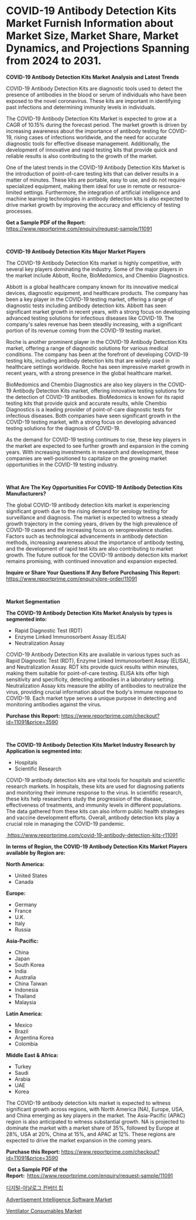 <p><h1>COVID-19 Antibody Detection Kits Market Furnish Information about Market Size, Market Share, Market Dynamics, and Projections Spanning from 2024 to 2031.</h1></p><p><strong>COVID-19 Antibody Detection Kits Market Analysis and Latest Trends</strong></p>
<p><p>COVID-19 Antibody Detection Kits are diagnostic tools used to detect the presence of antibodies in the blood or serum of individuals who have been exposed to the novel coronavirus. These kits are important in identifying past infections and determining immunity levels in individuals.</p><p>The COVID-19 Antibody Detection Kits Market is expected to grow at a CAGR of 10.15% during the forecast period. The market growth is driven by increasing awareness about the importance of antibody testing for COVID-19, rising cases of infections worldwide, and the need for accurate diagnostic tools for effective disease management. Additionally, the development of innovative and rapid testing kits that provide quick and reliable results is also contributing to the growth of the market.</p><p>One of the latest trends in the COVID-19 Antibody Detection Kits Market is the introduction of point-of-care testing kits that can deliver results in a matter of minutes. These kits are portable, easy to use, and do not require specialized equipment, making them ideal for use in remote or resource-limited settings. Furthermore, the integration of artificial intelligence and machine learning technologies in antibody detection kits is also expected to drive market growth by improving the accuracy and efficiency of testing processes.</p></p>
<p><strong>Get a Sample PDF of the Report:&nbsp;</strong> <a href="https://www.reportprime.com/enquiry/request-sample/11091">https://www.reportprime.com/enquiry/request-sample/11091</a></p>
<p>&nbsp;</p>
<p><strong>COVID-19 Antibody Detection Kits Major Market Players</strong></p>
<p><p>The COVID-19 Antibody Detection Kits market is highly competitive, with several key players dominating the industry. Some of the major players in the market include Abbott, Roche, BioMedomics, and Chembio Diagnostics.</p><p>Abbott is a global healthcare company known for its innovative medical devices, diagnostic equipment, and healthcare products. The company has been a key player in the COVID-19 testing market, offering a range of diagnostic tests including antibody detection kits. Abbott has seen significant market growth in recent years, with a strong focus on developing advanced testing solutions for infectious diseases like COVID-19. The company's sales revenue has been steadily increasing, with a significant portion of its revenue coming from the COVID-19 testing market.</p><p>Roche is another prominent player in the COVID-19 Antibody Detection Kits market, offering a range of diagnostic solutions for various medical conditions. The company has been at the forefront of developing COVID-19 testing kits, including antibody detection kits that are widely used in healthcare settings worldwide. Roche has seen impressive market growth in recent years, with a strong presence in the global healthcare market.</p><p>BioMedomics and Chembio Diagnostics are also key players in the COVID-19 Antibody Detection Kits market, offering innovative testing solutions for the detection of COVID-19 antibodies. BioMedomics is known for its rapid testing kits that provide quick and accurate results, while Chembio Diagnostics is a leading provider of point-of-care diagnostic tests for infectious diseases. Both companies have seen significant growth in the COVID-19 testing market, with a strong focus on developing advanced testing solutions for the diagnosis of COVID-19.</p><p>As the demand for COVID-19 testing continues to rise, these key players in the market are expected to see further growth and expansion in the coming years. With increasing investments in research and development, these companies are well-positioned to capitalize on the growing market opportunities in the COVID-19 testing industry.</p></p>
<p>&nbsp;</p>
<p><strong>What Are The Key Opportunities For COVID-19 Antibody Detection Kits Manufacturers?</strong></p>
<p><p>The global COVID-19 antibody detection kits market is experiencing significant growth due to the rising demand for serology testing for surveillance and diagnosis. The market is expected to witness a steady growth trajectory in the coming years, driven by the high prevalence of COVID-19 cases and the increasing focus on seroprevalence studies. Factors such as technological advancements in antibody detection methods, increasing awareness about the importance of antibody testing, and the development of rapid test kits are also contributing to market growth. The future outlook for the COVID-19 antibody detection kits market remains promising, with continued innovation and expansion expected.</p></p>
<p><strong>Inquire or Share Your Questions If Any Before Purchasing This Report:</strong> <a href="https://www.reportprime.com/enquiry/pre-order/11091">https://www.reportprime.com/enquiry/pre-order/11091</a></p>
<p>&nbsp;</p>
<p><strong>Market Segmentation</strong></p>
<p><strong>The COVID-19 Antibody Detection Kits Market Analysis by types is segmented into:</strong></p>
<p><ul><li>Rapid Diagnostic Test (RDT)</li><li>Enzyme Linked Immunosorbent Assay (ELISA)</li><li>Neutralization Assay</li></ul></p>
<p><p>COVID-19 Antibody Detection Kits are available in various types such as Rapid Diagnostic Test (RDT), Enzyme Linked Immunosorbent Assay (ELISA), and Neutralization Assay. RDT kits provide quick results within minutes, making them suitable for point-of-care testing. ELISA kits offer high sensitivity and specificity, detecting antibodies in a laboratory setting. Neutralization Assay kits measure the ability of antibodies to neutralize the virus, providing crucial information about the body's immune response to COVID-19. Each market type serves a unique purpose in detecting and monitoring antibodies against the virus.</p></p>
<p><strong>Purchase this Report:&nbsp;</strong><a href="https://www.reportprime.com/checkout?id=11091&price=3590">https://www.reportprime.com/checkout?id=11091&price=3590</a></p>
<p>&nbsp;</p>
<p><strong>The COVID-19 Antibody Detection Kits Market Industry Research by Application is segmented into:</strong></p>
<p><ul><li>Hospitals</li><li>Scientific Research</li></ul></p>
<p><p>COVID-19 antibody detection kits are vital tools for hospitals and scientific research markets. In hospitals, these kits are used for diagnosing patients and monitoring their immune response to the virus. In scientific research, these kits help researchers study the progression of the disease, effectiveness of treatments, and immunity levels in different populations. The data gathered from these kits can also inform public health strategies and vaccine development efforts. Overall, antibody detection kits play a crucial role in managing the COVID-19 pandemic.</p></p>
<p><a href="https://www.reportprime.com/covid-19-antibody-detection-kits-r11091">&nbsp;https://www.reportprime.com/covid-19-antibody-detection-kits-r11091</a></p>
<p><strong>In terms of Region, the COVID-19 Antibody Detection Kits Market Players available by Region are:</strong></p>
<p>
    <p> <strong> North America: </strong>
        <ul>
            <li>United States</li>
            <li>Canada</li>
        </ul>
        </p> 
    <p> <strong> Europe: </strong>
        <ul>
            <li>Germany</li>
            <li>France</li>
            <li>U.K.</li>
            <li>Italy</li>
            <li>Russia</li>
        </ul>
        </p> 
    <p> <strong> Asia-Pacific: </strong>
        <ul>
            <li>China</li>
            <li>Japan</li>
            <li>South Korea</li>
            <li>India</li>
            <li>Australia</li>
            <li>China Taiwan</li>
            <li>Indonesia</li>
            <li>Thailand</li>
            <li>Malaysia</li>
        </ul>
        </p> 
    <p> <strong> Latin America: </strong>
        <ul>
            <li>Mexico</li>
            <li>Brazil</li>
            <li>Argentina Korea</li>
            <li>Colombia</li>
        </ul>
        </p> 
    <p> <strong> Middle East & Africa: </strong>
        <ul>
            <li>Turkey</li>
            <li>Saudi</li>
            <li>Arabia</li>
            <li>UAE</li>
            <li>Korea</li>
        </ul>
    </p>
    </p>
<p><p>The COVID-19 antibody detection kits market is expected to witness significant growth across regions, with North America (NA), Europe, USA, and China emerging as key players in the market. The Asia-Pacific (APAC) region is also anticipated to witness substantial growth. NA is projected to dominate the market with a market share of 35%, followed by Europe at 28%, USA at 20%, China at 15%, and APAC at 12%. These regions are expected to drive the market expansion in the coming years.</p></p>
<p><strong>Purchase this Report: </strong><a href="https://www.reportprime.com/checkout?id=11091&price=3590">https://www.reportprime.com/checkout?id=11091&price=3590</a></p>
<p>&nbsp;<strong>Get a Sample PDF of the Report:&nbsp;&nbsp;</strong><a href="https://www.reportprime.com/enquiry/request-sample/11091">https://www.reportprime.com/enquiry/request-sample/11091</a></p>
<p><strong></strong></p>
<p><p><a href="https://github.com/konokaryan/Market-Research-Report-List-1/blob/main/3037985122473.md">디지털-아날로그 컨버터 칩</a></p><p><a href="https://view.publitas.com/reportprime-1/advertisement-intelligence-software-market-research-report-includes-analysis-on-market-size-share-and-growth-rate-at-14-3-cagr-forecasted-from-2024-to-2031/">Advertisement Intelligence Software Market</a></p><p><a href="https://github.com/sarohimweaach77/Market-Research-Report-List-1/blob/main/ventilator-consumables-market.md">Ventilator Consumables Market</a></p></p>